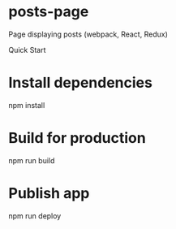 # posts-page
Page displaying posts (webpack, React, Redux)

Quick Start
# Install dependencies
npm install

# Build for production
npm run build

# Publish app
npm run deploy